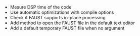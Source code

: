 - Mesure DSP time of the code
- Use automatic optimizations with compile options
- Check if FAUST supports in-place processing
- Add method to open the FAUST file in the default text editor
- Add a default temporary FAUST file when no argument

